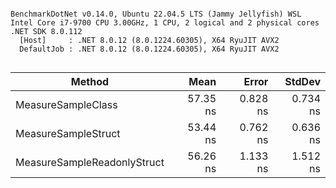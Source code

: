 ```

BenchmarkDotNet v0.14.0, Ubuntu 22.04.5 LTS (Jammy Jellyfish) WSL
Intel Core i7-9700 CPU 3.00GHz, 1 CPU, 2 logical and 2 physical cores
.NET SDK 8.0.112
  [Host]     : .NET 8.0.12 (8.0.1224.60305), X64 RyuJIT AVX2
  DefaultJob : .NET 8.0.12 (8.0.1224.60305), X64 RyuJIT AVX2


```
| Method                      | Mean     | Error    | StdDev   |
|---------------------------- |---------:|---------:|---------:|
| MeasureSampleClass          | 57.35 ns | 0.828 ns | 0.734 ns |
| MeasureSampleStruct         | 53.44 ns | 0.762 ns | 0.636 ns |
| MeasureSampleReadonlyStruct | 56.26 ns | 1.133 ns | 1.512 ns |
